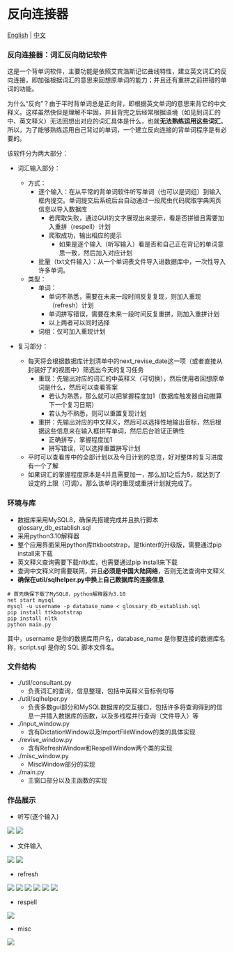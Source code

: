 # 反向连接器
[English](README_EN.md) | [中文](README.md)

### 反向连接器：词汇反向助记软件
这是一个背单词软件，主要功能是依照艾宾浩斯记忆曲线特性，建立英文词汇的反向连接，即加强根据词汇的意思来回想原单词的能力；并且还有重拼之前拼错的单词的功能。

为什么“反向”？由于平时背单词总是正向背，即根据英文单词的意思来背它的中文释义。这样虽然快但是理解不牢固，并且背完之后经常根据语境（如见到词汇的中、英文释义）无法回想出对应的词汇具体是什么，也就**无法熟练运用这些词汇**。所以，为了能够熟练运用自己背过的单词，一个建立反向连接的背单词程序是有必要的。

该软件分为两大部分：

- 词汇输入部分：
    -  方式：
        - 逐个输入：在从平常的背单词软件听写单词（也可以是词组）到输入框内提交。单词提交后系统后台自动通过一段爬虫代码爬取字典网页信息以导入数据库
           - 若爬取失败，通过GUI的文字展现出来提示，看是否拼错且需要加入重拼（respell）计划
           - 爬取成功，输出相应的提示
               - 如果是逐个输入（听写输入）看是否和自己正在背记的单词意思一致，然后加入对应计划
        - 批量（txt文件输入）：从一个单词表文件导入进数据库中，一次性导入许多单词。
    -  类型：
        - 单词：
            - 单词不熟悉，需要在未来一段时间反复复现，则加入重现（refresh）计划
            - 单词拼写错误，需要在未来一段时间反复重拼，则加入重拼计划
            - 以上两者可以同时选择
        - 词组：仅可加入重现计划
    
- 复习部分：
    - 每天将会根据数据库计划清单中的next_revise_date这一项（或者直接从封装好了的视图中）筛选出今天的复习任务
        - 重现：先输出对应的词汇的中英释义（可切换），然后使用者回想原单词是什么，然后可以查看答案
            - 若认为熟悉，那么就可以把掌握程度加1（数据库触发器自动推算下一个复习日期）
            - 若认为不熟悉，则可以重置复现计划
        - 重拼：先输出对应的中文释义，然后可以选择性地输出音标，然后根据这些信息来在输入框拼写单词，然后后台验证正确性
          - 正确拼写，掌握程度加1
          - 拼写错误，可以选择重置拼写计划
    - 平时可以查看库中的全部计划以及今日计划的总览，好对整体的复习进度有一个了解
    - 如果词汇的掌握程度原本是4并且需要加一，那么加1之后为5，就达到了设定的上限（可调）。那么该单词的重现或重拼计划就完成了。


### 环境与库
- 数据库采用MySQL8，确保先搭建完成并且执行脚本glossary_db_establish.sql
- 采用python3.10解释器
- 整个应用界面采用python库ttkbootstrap，是tkinter的升级版，需要通过pip install来下载
- 英文释义查询需要下载nltk库，也需要通过pip install来下载
- 查询中文释义时需要联网，并且**必须是中国大陆网络**，否则无法查询中文释义
- **确保在util/sqlhelper.py中换上自己数据库的连接信息**
```shell
# 首先确保下载了MySQL8，python解释器为3.10
net start mysql
mysql -u username -p database_name < glossary_db_establish.sql
pip install ttkbootstrap
pip install nltk
python main.py
```
其中，username 是你的数据库用户名，database_name 是你要连接的数据库名称，script.sql 是你的 SQL 脚本文件名。

### 文件结构
- ./util/consultant.py
  - 负责词汇的查询，信息整理，包括中英释义音标例句等
- ./util/sqlhelper.py
  - 负责多数gui部分和MySQL数据库的交互接口，包括许多将查询得到的信息一并插入数据库的函数，以及多线程并行查询（文件导入）等
- ./input_window.py
  - 含有DictationWindow以及ImportFileWindow的类的具体实现
- ./revise_window.py
  - 含有RefreshWindow和RespellWindow两个类的实现  
- ./misc_window.py
  - MiscWindow部分的实现
- ./main.py
  - 主窗口部分以及主函数的实现

### 作品展示

- 听写(逐个输入)

![](./showcase/photo_2023-07-17_16-48-30.jpg)
![](./showcase/photo_2023-07-17_16-48-32.jpg)

- 文件输入

![](./showcase/photo_2023-07-17_16-48-34.jpg)
![](./showcase/photo_2023-07-17_16-48-35.jpg)

- refresh

![](./showcase/refresh_init.png)
![](./showcase/limber_en.png)
![](./showcase/limber_cn.png)
![](./showcase/limber_misc.png)
![](./showcase/disagreeable_misc.png)
![](./showcase/refresh_misc_phrase.png)

- respell

![](./showcase/respell_.png)

- misc

![](./showcase/photo_2023-07-17_16-48-36.jpg)